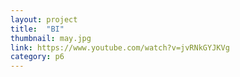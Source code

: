 ```yaml
---
layout: project
title:  "BI"
thumbnail: may.jpg
link: https://www.youtube.com/watch?v=jvRNkGYJKVg
category: p6
---
```



